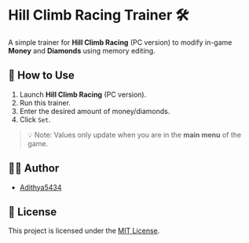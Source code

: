# Hill Climb Racing Trainer 🛠️

A simple trainer for **Hill Climb Racing** (PC version) to modify in-game **Money** and **Diamonds** using memory editing.

## 🚀 How to Use
1. Launch **Hill Climb Racing** (PC version).
2. Run this trainer.
3. Enter the desired amount of money/diamonds.
4. Click `Set`.

> 💡 Note: Values only update when you are in the **main menu** of the game.

## 👨‍💻 Author
- [Adithya5434](https://github.com/Adithya5434)

## 📜 License
This project is licensed under the [MIT License](LICENSE).
